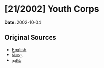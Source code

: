 # [21/2002] Youth Corps

**Date:** 2002-10-04

## Original Sources

- [English](https://documents.gov.lk/view/acts/2002/10/21-2002_E.pdf)
- [සිංහල](https://documents.gov.lk/view/acts/2002/10/21-2002_S.pdf)
- [தமிழ்](https://documents.gov.lk/view/acts/2002/10/21-2002_T.pdf)
